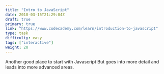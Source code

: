 ```yaml
---
title: "Intro to JavaScript"
date: 2018-03-15T21:29:04Z
draft: true
primary: true
link: "https://www.codecademy.com/learn/introduction-to-javascript"
type: task
difficulty: easy
tags: ["interactive"]
weight: 20
---
```


Another good place to start with Javascript But goes into more detail and leads into more advanced areas.